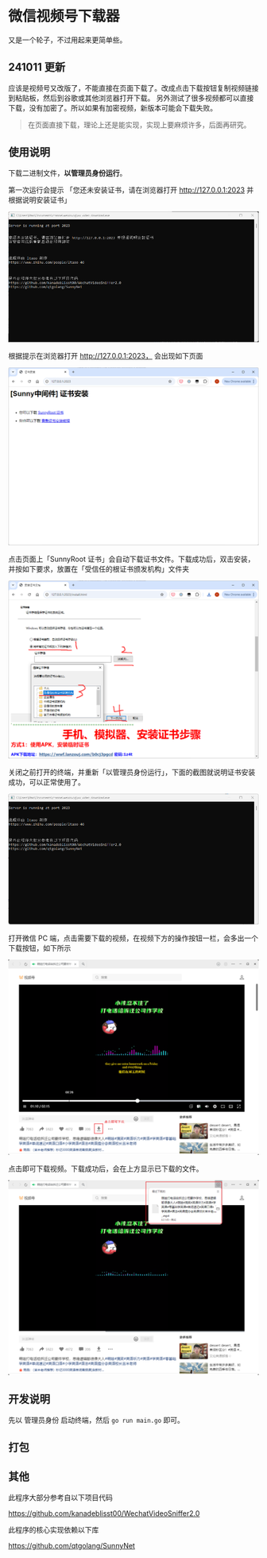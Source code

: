 # 微信视频号下载器

又是一个轮子，不过用起来更简单些。

## 241011 更新

应该是视频号又改版了，不能直接在页面下载了。改成点击下载按钮复制视频链接到粘贴板，然后到谷歌或其他浏览器打开下载。
另外测试了很多视频都可以直接下载，没有加密了。所以如果有加密视频，新版本可能会下载失败。

> 在页面直接下载，理论上还是能实现，实现上要麻烦许多，后面再研究。

## 使用说明

下载二进制文件，**以管理员身份运行**。


第一次运行会提示 「您还未安装证书，请在浏览器打开 http://127.0.0.1:2023 并根据说明安装证书」

![首次打开](assets/screenshot3.png)


根据提示在浏览器打开 http://127.0.0.1:2023， 会出现如下页面

![证书下载+说明](assets/screenshot4.png)


点击页面上「SunnyRoot 证书」会自动下载证书文件。下载成功后，双击安装，并按如下要求，放置在「受信任的根证书颁发机构」文件夹

![证书安装步骤](assets/screenshot6.png)


关闭之前打开的终端，并重新「以管理员身份运行」，下面的截图就说明证书安装成功，可以正常使用了。

![正常使用](assets/screenshot7.png)


打开微信 PC 端，点击需要下载的视频，在视频下方的操作按钮一栏，会多出一个下载按钮，如下所示

![视频下载按钮](assets/screenshot1.png)


点击即可下载视频。下载成功后，会在上方显示已下载的文件。

![视频下载成功](assets/screenshot2.png)

## 开发说明

先以 管理员身份 启动终端，然后 `go run main.go` 即可。

## 打包



## 其他

此程序大部分参考自以下项目代码

https://github.com/kanadeblisst00/WechatVideoSniffer2.0

此程序的核心实现依赖以下库

https://github.com/qtgolang/SunnyNet
